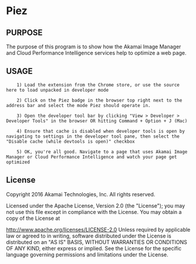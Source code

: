 Piez
===========

PURPOSE
-------
The purpose of this program is to show how the Akamai Image Manager and Cloud Performance Intelligence services help to optimize a web page.

USAGE
-------------
		1) Load the extension from the Chrome store, or use the source here to load unpacked in developer mode

		2) Click on the Piez badge in the browser top right next to the address bar and select the mode Piez should operate in.

		3) Open the developer tool bar by clicking "View > Developer > Developer Tools" in the browser OR hitting Command + Option + J (Mac)

		4) Ensure that cache is disabled when developer tools is open by navigating to settings in the developer tool pane, then select the "Disable cache (while devtools is open)" checkbox

		5) OK, you're all good. Navigate to a page that uses Akamai Image Manager or Cloud Performance Intelligence and watch your page get optimized

License
-------------
Copyright 2016 Akamai Technologies, Inc. All rights reserved.

Licensed under the Apache License, Version 2.0 (the "License"); you may not use this file except in compliance with the License. You may obtain a copy of the License at

http://www.apache.org/licenses/LICENSE-2.0
Unless required by applicable law or agreed to in writing, software distributed under the License is distributed on an "AS IS" BASIS, WITHOUT WARRANTIES OR CONDITIONS OF ANY KIND, either express or implied. See the License for the specific language governing permissions and limitations under the License.